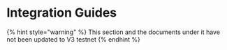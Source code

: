 # Integration Guides

{% hint style="warning" %}
This section and the documents under it have not been updated to V3 testnet
{% endhint %}
